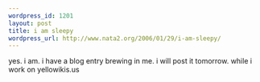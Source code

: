 ```yaml
--- 
wordpress_id: 1201
layout: post
title: i am sleepy
wordpress_url: http://www.nata2.org/2006/01/29/i-am-sleepy/
---
```

yes. i am. i have a blog entry brewing in me. i will post it tomorrow. while i work on yellowikis.us
